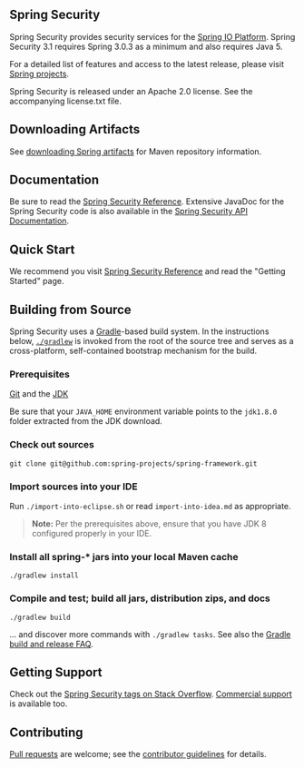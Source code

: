 ## Spring Security
Spring Security provides security services for the [Spring IO Platform][]. Spring Security 3.1 requires Spring 3.0.3 as
a minimum and also requires Java 5.

For a detailed list of features and access to the latest release, please visit
[Spring projects][].

Spring Security is released under an Apache 2.0 license. See the accompanying
license.txt file.

## Downloading Artifacts
See [downloading Spring artifacts][] for Maven repository information.

## Documentation
Be sure to read the [Spring Security Reference].
Extensive JavaDoc for the Spring Security code is also available in the [Spring Security API Documentation][].

## Quick Start
We recommend you visit [Spring Security Reference][] and read the "Getting Started" page.

## Building from Source

Spring Security uses a [Gradle][]-based build system. In the instructions
below, [`./gradlew`][] is invoked from the root of the source tree and serves as
a cross-platform, self-contained bootstrap mechanism for the build.

### Prerequisites

[Git][] and the [JDK][JDK8 build]

Be sure that your `JAVA_HOME` environment variable points to the `jdk1.8.0` folder
extracted from the JDK download.

### Check out sources
`git clone git@github.com:spring-projects/spring-framework.git`

### Import sources into your IDE
Run `./import-into-eclipse.sh` or read `import-into-idea.md` as appropriate.
> **Note:** Per the prerequisites above, ensure that you have JDK 8 configured properly in your IDE.

### Install all spring-\* jars into your local Maven cache
`./gradlew install`

### Compile and test; build all jars, distribution zips, and docs
`./gradlew build`

... and discover more commands with `./gradlew tasks`. See also the [Gradle
build and release FAQ][].

## Getting Support
Check out the [Spring Security tags on Stack Overflow][]. [Commercial support][] is available too.

## Contributing
[Pull requests][] are welcome; see the [contributor guidelines][] for details.

[Spring IO Platform]: http://www.spring.io
[Spring projects]: http://spring.io/projects
[Spring Security Reference]: http://docs.spring.io/spring-security/site/docs/current/reference/htmlsingle/
[Spring Security API Documentation]: http://docs.spring.io/spring-security/site/docs/current/apidocs/
[downloading Spring artifacts]: https://github.com/spring-projects/spring-framework/wiki/Downloading-Spring-artifacts
[`./gradlew`]: http://vimeo.com/34436402
[Gradle]: http://gradle.org
[Gradle build and release FAQ]: https://github.com/spring-projects/spring-framework/wiki/Gradle-build-and-release-FAQ
[Git]: http://help.github.com/set-up-git-redirect
[JDK8 build]: http://www.oracle.com/technetwork/java/javase/downloads
[Spring Security tags on Stack Overflow]: http://stackoverflow.com/questions/tagged/spring-security
[Commercial support]: http://spring.io/services
[Pull requests]: http://help.github.com/send-pull-requests
[contributor guidelines]: https://github.com/spring-projects/spring-security/blob/master/CONTRIBUTING.md

